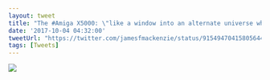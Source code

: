 ```yaml
---
layout: tweet
title: "The #Amiga X5000: \"like a window into an alternate universe where the Amiga platform never died\". #retrocomputing"
date: '2017-10-04 04:32:00'
tweetUrl: "https://twitter.com/jamesfmackenzie/status/915494704158056448?s=21"
tags: [Tweets]
---
```


![](https://pbs.twimg.com/media/DLR9lJdXcAAwOrk?format=jpg&name=900x900)